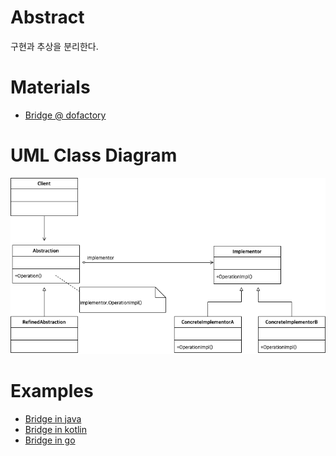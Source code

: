 # Abstract

구현과 추상을 분리한다.

# Materials

* [Bridge @ dofactory](https://www.dofactory.com/net/bridge-design-pattern)

# UML Class Diagram

![](bridge.drawio.png)

# Examples

* [Bridge in java](/java/java_design_pattern/bridge.md)
* [Bridge in kotlin](/kotlin/kotlin_design_pattern/bridge.md)
* [Bridge in go](/golang/go_design_pattern/bridge.md)
